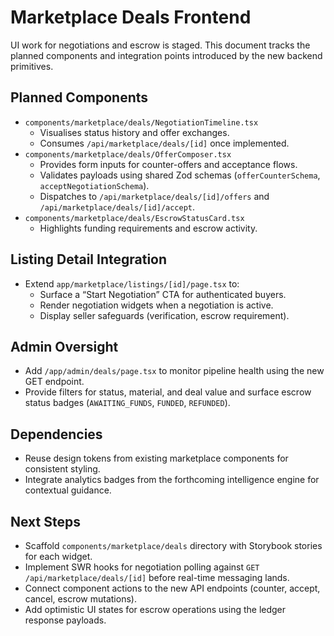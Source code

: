 # Marketplace Deals Frontend

UI work for negotiations and escrow is staged. This document tracks the planned components and integration points introduced by the new backend primitives.

## Planned Components

* `components/marketplace/deals/NegotiationTimeline.tsx`
  * Visualises status history and offer exchanges.
  * Consumes `/api/marketplace/deals/[id]` once implemented.
* `components/marketplace/deals/OfferComposer.tsx`
  * Provides form inputs for counter-offers and acceptance flows.
  * Validates payloads using shared Zod schemas (`offerCounterSchema`, `acceptNegotiationSchema`).
  * Dispatches to `/api/marketplace/deals/[id]/offers` and `/api/marketplace/deals/[id]/accept`.
* `components/marketplace/deals/EscrowStatusCard.tsx`
  * Highlights funding requirements and escrow activity.

## Listing Detail Integration

* Extend `app/marketplace/listings/[id]/page.tsx` to:
  * Surface a “Start Negotiation” CTA for authenticated buyers.
  * Render negotiation widgets when a negotiation is active.
  * Display seller safeguards (verification, escrow requirement).

## Admin Oversight

* Add `/app/admin/deals/page.tsx` to monitor pipeline health using the new GET endpoint.
* Provide filters for status, material, and deal value and surface escrow status badges (`AWAITING_FUNDS`, `FUNDED`, `REFUNDED`).

## Dependencies

* Reuse design tokens from existing marketplace components for consistent styling.
* Integrate analytics badges from the forthcoming intelligence engine for contextual guidance.

## Next Steps

* Scaffold `components/marketplace/deals` directory with Storybook stories for each widget.
* Implement SWR hooks for negotiation polling against `GET /api/marketplace/deals/[id]` before real-time messaging lands.
* Connect component actions to the new API endpoints (counter, accept, cancel, escrow mutations).
* Add optimistic UI states for escrow operations using the ledger response payloads.

